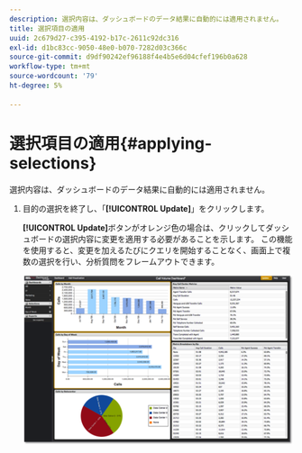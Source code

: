 ```yaml
---
description: 選択内容は、ダッシュボードのデータ結果に自動的には適用されません。
title: 選択項目の適用
uuid: 2c679d27-c395-4192-b17c-2611c92dc316
exl-id: d1bc83cc-9050-48e0-b070-7282d03c366c
source-git-commit: d9df90242ef96188f4e4b5e6d04cfef196b0a628
workflow-type: tm+mt
source-wordcount: '79'
ht-degree: 5%

---
```


# 選択項目の適用{#applying-selections}

選択内容は、ダッシュボードのデータ結果に自動的には適用されません。

1. 目的の選択を終了し、「**[!UICONTROL Update]**」をクリックします。

   **[!UICONTROL Update]**&#x200B;ボタンがオレンジ色の場合は、クリックしてダッシュボードの選択内容に変更を適用する必要があることを示します。 この機能を使用すると、変更を加えるたびにクエリを開始することなく、画面上で複数の選択を行い、分析質問をフレームアウトできます。

   ![](assets/selection_update.png)
